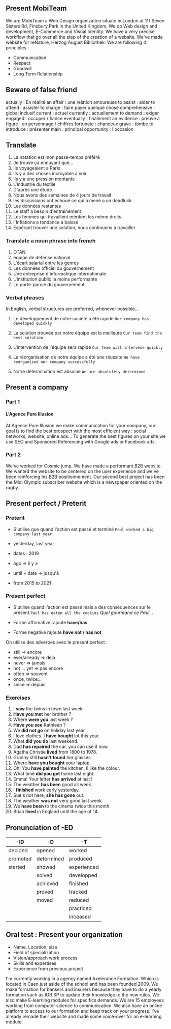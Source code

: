 
## Present MobiTeam

We are MobiTeam a Web Design organization situate in London at 111 Seven Sisters Rd, Finsbury Park in the United Kingdom. We do Web design and development, E-Commerce and Visual Identity. 
We have a very precise workflow that go over all the step of the creation of a website. We've made website for reNature, Herzog August Bibliothek. We are following 4 principles :

- Communication
- Respect
- Goodwill
- Long Term Relationship

## Beware of false friend

actually : En réalité
an affair : une relation amoureuse
to assist : aider
to attend : assister
to charge : faire payer quelque chose
comprehensive : global inclusif
current : actuel
currently : actuellement
to demand : exiger 
engaged : occuper / fiancé 
eventually : finalement 
an evidence : preuve 
a figure : un personnage / chiffres 
fortunate : chanceux
grave : tombe
to introduce : présenter
main : principal
opportunity : l'occasion

## Translate

1) La natation est mon passe-temps préféré
2) Je trouve ça ennuyant que...
3) Ils voyageaient a Paris
4) Ils y a des choses incroyable a voir
5) Ils y a une pression montante
6) L'industrie du textile
7) D'après une étude
8) Nous avons des semaines de 4 jours de travail
9) les discussions ont échoué ce qui a mené a un deadlock
10) Les données restantes
11) Le staff a besoin d'entrainement
12) Les femmes qui travaillent méritent les même droits
13) l'Inflations a tendance a baissé
14) Espérant trouver une solution, nous continuons a travailler

### Translate a noun phrase into french
1) OTAN
2) équipe de defense national
3) L'écart salarial entre les genres
4) Les données officiel du gouvernement
5) Une entreprise d'informatique internationale
6) L'institution public la moins performante
7) Le porte-parole du gouvernement

### Verbal phrases
In English, verbal structures are preferred, whenever possible...

1) Le développement de notre société a été rapide
``` Our company has developed quickly ```

2) La solution trouvée par notre équipe est la meilleure
``` Our team find the best solution ```

3) L'intervention de l'équipe sera rapide
``` Our team will intervene quickly ```

4) La réorganisation de notre équipe a été une réussite
``` We have reorganized our company successfully  ```

5) Notre détermination est absolue
``` We are absolutely determined ```

## Present a company

### Part 1
#### L'Agence Pure Illusion
At Agence Pure Illusion we make communication for your company, our goal is to find the best prospect with the most efficient way : social networks, website, online ads... To generate the best figures on your site we use SEO and Sponsored Referencing with Google ads or Facebook ads.

### Part 2

We've worked for Cosmic jump. We have made a performant B2B website. We wanted the website to be centered on the user experience and we've been reinforcing his B2B positionnement.
Our second best project has been the Midi Olympic subscriber website which is a newspaper oriented on the rugby.

## Present perfect / Preterit

### Preterit 
- S'utilise que quand l'action est passé et terminé
``` Paul worked a big company last year ```

- yesterday, last year
- dates : 2019
- ago => il y a
- until + date => jusqu'à
- from 2015 _to_ 2021
 
### Present perfect
- S'utilise quand l'action est passé mais a des conséquences sur le présent
``` Paul has eaten all the cookies ``` *Quel gourmand ce Paul...*

- Forme affirmative rajoute **have/has**
- Forme negative rajoute **have not / has not**

On utilise des adverbes avec le present perfect :
- still => encore
- ever/already => deja
- never => jamais
- not ... yet => pas encore
- often => souvent
- once, twice...
- since => depuis


### Exercises

1) I **saw** the twins in town last week
2) **Have you met** her brother ?
3) Where **were you** last week ?
4) **Have you see** Kathleen ?
5) We **did not go** on holiday last year
6) I love clothes. I **have bought** lot this year.
7) What **did you do** last weekend.
8) Dad **has repaired** the car, you can use it now.
9) Agatha Christie **lived** from 1800 to 1978.
10) Granny still **hasn’t found** her glasses.
11) Where **have you bought** your laptop.
12) Oh! You **have painted** the kitchen, Il like the colour.
13) What time **did you get** home last night.
14) Emma! Your letter **has arrived** at last !
15) The weather **has been** good all week.
16) I **finished** work early yesterday.
17) Sue's not here, **she has gone** out.
18) The weather **was not** very good last week.
19) We **have been** to the cinema twice this month.
20) Brian **lived** in England until the age of 14.


## Pronunciation of -ED

| -ID      | -D         | -T          |
| -------- | ---------- | ----------- |
| decided  | opened     | worked      |
| promoted | determined | produced    |
| started  | showed     | experienced |
|          | solved     | developped  |
|          | achieved   | finished    |
|          | proved     | tracked     |
|          | moved      | reduced     |
|          |            | practiced   |
|          |            | inceased    |

## Oral test : Present your organization

- Name, Location, size
- Field of specialization
- Vision/approach work process
- Skills and expertises
- Experience from previous project

I'm currently working in a agency named Axelerance Formation. 
Which is located in Caen just aside of the school and has been founded 2009.
We make formation for bankers and insurers because they have to do a yearly formation such as IOB SP to update their knowledge to the new rules.
We also make E-learning modules for specifics demands.
We are 15 employees working from computer science to communication.
We also have an online platform to access to our formation and keep track on your progress. I've already remade their website and made some voice-over for an e-learning module.